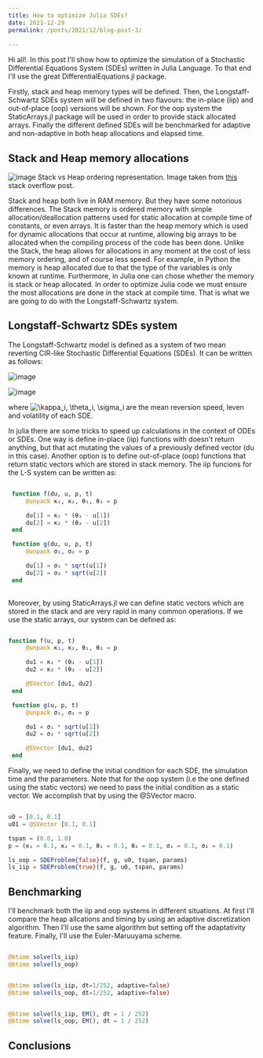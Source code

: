 ```yaml
---
title: How to optimize Julia SDEs?
date: 2021-12-29
permalink: /posts/2021/12/blog-post-3/
 
---
```


Hi all!. 
In this post I'll show how to optimize the simulation of a Stochastic Differential Equations System (SDEs) written in Julia Language. 
To that end I'll use the great DifferentialEquations.jl package. 

Firstly, stack and heap memory types will be defined. Then, the Longstaff-Schwartz SDEs system will be defined in two flavours: the in-place (iip) and out-of-place (oop) versions will be shown. For the oop system the StaticArrays.jl package will be used in order to provide stack allocated arrays. 
Finally the different defined SDEs will be benchmarked for adaptive and non-adaptive  in both heap allocations and elapsed time.

## Stack and Heap memory allocations

![image](https://i.stack.imgur.com/9c2VH.png)
Stack vs Heap ordering representation. Image taken from [this](https://stackoverflow.com/questions/79923/what-and-where-are-the-stack-and-heap) stack overflow post.

Stack and heap both live in RAM memory. But they have some notorious differences. The Stack memory is ordered memory with simple allocation/deallocation patterns used for static allocation at compile time of constants, or even arrays. It is faster than the heap memory which is used for dynamic allocations that occur at runtime, allowing big arrays to be allocated when the compiling process of the code has been done. Unlike the Stack, the heap allows for allocations in any moment at the cost of less memory ordering, and of course less speed.
For example, in Python the memory is heap allocated due to that the type of the variables is only known at runtime. Furthermore, in Julia one can chose whether the memory is stack or heap allocated. In order to optimize Julia code we must ensure the most allocations are done in the stack at compile time. That is what we are going to do with the Longstaff-Schwartz system.


## Longstaff-Schwartz SDEs system
The Longstaff-Schwartz model is defined as a system of two mean reverting CIR-like Stochastic Differential Equations (SDEs). It can be written as follows:

![image](https://user-images.githubusercontent.com/29048170/147709341-01becdd8-385d-410b-95d8-813f4c66e4c9.png)

![image](https://user-images.githubusercontent.com/29048170/147709286-c674e73a-12c3-479f-9761-c3be389a36eb.png)

where <img src="https://latex.codecogs.com/svg.image?\kappa_i,&space;\theta_i,&space;\sigma_i&space;" title="\kappa_i, \theta_i, \sigma_i " /> are the mean reversion speed, leven and volatility of each SDE.


In julia there are some tricks to speed up calculations in the context of ODEs or SDEs. One way is define in-place (iip) functions with doesn't return anything, but that act mutating the values of a previously defined vector (du in this case). Another option is to define out-of-place (oop) functions that return static vectors which are stored in stack memory. The iip funcions for the L-S system can be written as:

```julia

 function f(du, u, p, t)
     @unpack κ₁, κ₂, θ₁, θ₂ = p

     du[1] = κ₁ * (θ₁ - u[1])
     du[2] = κ₂ * (θ₂ - u[2])
 end

 function g(du, u, p, t)
     @unpack σ₁, σ₂ = p

     du[1] = σ₁ * sqrt(u[1])
     du[2] = σ₂ * sqrt(u[2])
 end
  
```

Moreover, by using StaticArrays.jl we can define static vectors which are stored in the stack and are very rapid in many common operations. If we use the static arrays, our system can be defined as:

```julia

function f(u, p, t)
     @unpack κ₁, κ₂, θ₁, θ₂ = p

     du1 = κ₁ * (θ₁ - u[1])
     du2 = κ₂ * (θ₂ - u[2])

     @SVector [du1, du2]
 end

 function g(u, p, t)
     @unpack σ₁, σ₂ = p

     du1 = σ₁ * sqrt(u[1])
     du2 = σ₂ * sqrt(u[2])

     @SVector [du1, du2]
 end 

```

Finally, we need to define the initial condition for each SDE, the simulation time and the parameters. Note that for the oop system (i.e the one defined using the static vectors) we need to pass the initial condition as a static vector. We accomplish that by using the @SVector macro.

```julia

u0 = [0.1, 0.1]
u01 = @SVector [0.1, 0.1]

tspan = (0.0, 1.0)
p = (κ₁ = 0.1, κ₂ = 0.1, θ₁ = 0.1, θ₂ = 0.1, σ₁ = 0.1, σ₂ = 0.1)

ls_oop = SDEProblem{false}(f, g, u0, tspan, params)
ls_iip = SDEProblem{true}(f, g, u0, tspan, params)

```

## Benchmarking

I'll benchmark both the iip and oop systems in different situations. At first I'll compare the heap allcations and timing by using an adaptive discretization algorithm. Then I'll use the same algorithm but setting off the adaptativity feature. Finally, I'll use the Euler-Maruuyama scheme.


```julia

@btime solve(ls_iip)
@btime solve(ls_oop)

```

```julia

@btime solve(ls_iip, dt=1/252, adaptive=false)
@btime solve(ls_oop, dt=1/252, adaptive=false)

```

```julia

@btime solve(ls_iip, EM(), dt = 1 / 252)
@btime solve(ls_oop, EM(), dt = 1 / 252)

```

## Conclusions




